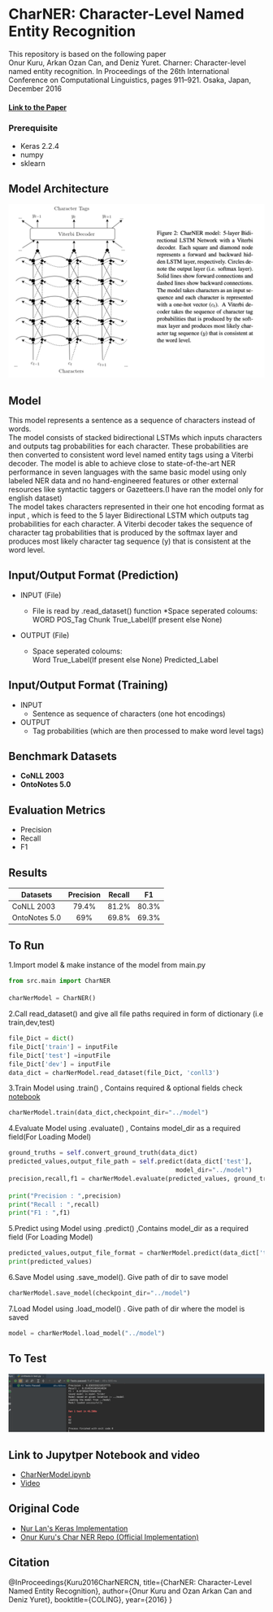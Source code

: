 # CharNER: Character-Level Named Entity Recognition
This repository is based on the following paper<br>
Onur Kuru, Arkan Ozan Can, and Deniz Yuret. Charner: Character-level named entity recognition. In Proceedings of the 26th International Conference on Computational Linguistics, pages 911–921. Osaka, Japan, December 2016


#### [Link to the Paper](https://aclweb.org/anthology/C16-1087)

### Prerequisite
* Keras 2.2.4
* numpy
* sklearn

## Model Architecture

![](./photos/model.png)
	

## Model

This model represents a sentence as a sequence of characters instead of words.<br>The model consists of stacked bidirectional LSTMs which inputs characters and outputs tag
probabilities for each character. These probabilities are then converted to consistent word level
named entity tags using a Viterbi decoder. The model is  able to achieve close to state-of-the-art NER
performance in seven languages with the same basic model using only labeled NER data and no
hand-engineered features or other external resources like syntactic taggers or Gazetteers.(I have ran the model only for english dataset)
<br>
The model takes characters represented in their one hot encoding format as input , which is feed to the 5 layer Bidirectional LSTM which outputs tag probabilities for each character.
A Viterbi decoder takes the sequence of character tag
probabilities that is produced by the softmax layer and produces most likely character tag sequence (y) that is consistent at
the word level.

## Input/Output Format (Prediction)
*   INPUT (File)
    * File is read by .read_dataset() function
    *Space seperated coloums: <br>
    WORD POS_Tag Chunk True_Label(If present else None) 
    
* OUTPUT (File)
    * Space seperated coloums:<br>
    Word True_Label(If present else None) Predicted_Label

## Input/Output Format (Training)
* INPUT 
    * Sentence as sequence of characters (one hot encodings)
* OUTPUT
    * Tag probabilities (which are then processed to make word level tags)

## Benchmark Datasets
* **CoNLL 2003**
* **OntoNotes 5.0**

## Evaluation Metrics
* Precision
* Recall
* F1
## Results

  | Datasets           | Precision           | Recall              | F1                   |
  |--------------------|:-------------------:|:-------------------:|:--------------------:|
  |CoNLL 2003          |  79.4%              | 81.2%               |80.3%                 |
  |OntoNotes 5.0       |69%                  | 69.8%               |69.3%                 |  


## To Run

1.Import model & make instance of the model from main.py
```python 
from src.main import CharNER

charNerModel = CharNER()
```
2.Call read_dataset() and give all file paths required in form of dictionary (i.e train,dev,test)
```python 
file_Dict = dict()
file_Dict['train'] = inputFile
file_Dict['test'] =inputFile
file_Dict['dev'] = inputFile
data_dict = charNerModel.read_dataset(file_Dict, 'conll3')
```
3.Train Model using .train() , Contains required & optional fields check [notebook](./JupyterNotebook/CharNerModel.ipynb)

```python
charNerModel.train(data_dict,checkpoint_dir="../model")
```

4.Evaluate Model using .evaluate() , Contains model_dir as a required field(For Loading Model)

```python 
ground_truths = self.convert_ground_truth(data_dict)
predicted_values,output_file_path = self.predict(data_dict['test'],
                                              model_dir="../model")
precision,recall,f1 = charNerModel.evaluate(predicted_values, ground_truths)

print("Precision : ",precision)
print("Recall : ",recall)
print("F1 : ",f1)
```

5.Predict using Model using .predict() ,Contains model_dir as a required field (For Loading Model)

```python 
predicted_values,output_file_format = charNerModel.predict(data_dict['test'],model_dir ="./model")
print(predicted_values)
```
6.Save Model using .save_model(). Give path of dir to save model
```python 
charNerModel.save_model(checkpoint_dir="../model")
```
7.Load Model using .load_model() . Give path of dir where the model is saved
```python 
model = charNerModel.load_model("../model")
```



## To Test
![](./photos/test_Case.png)

## Link to Jupytper Notebook and video
* [CharNerModel.ipynb](./JupyterNotebook/CharNerModel.ipynb)
* [Video](https://youtu.be/B16Cw7veOTQ)

## Original Code
* [Nur Lan's Keras Implementation](https://github.com/0xnurl/keras_character_based_ner)
* [Onur Kuru's Char NER Repo (Official Implementation)](https://github.com/ozanarkancan/char-ner)

## Citation

 @InProceedings{Kuru2016CharNERCN,
  title={CharNER: Character-Level Named Entity Recognition},
  author={Onur Kuru and Ozan Arkan Can and Deniz Yuret},
  booktitle={COLING},
  year={2016}
    }

